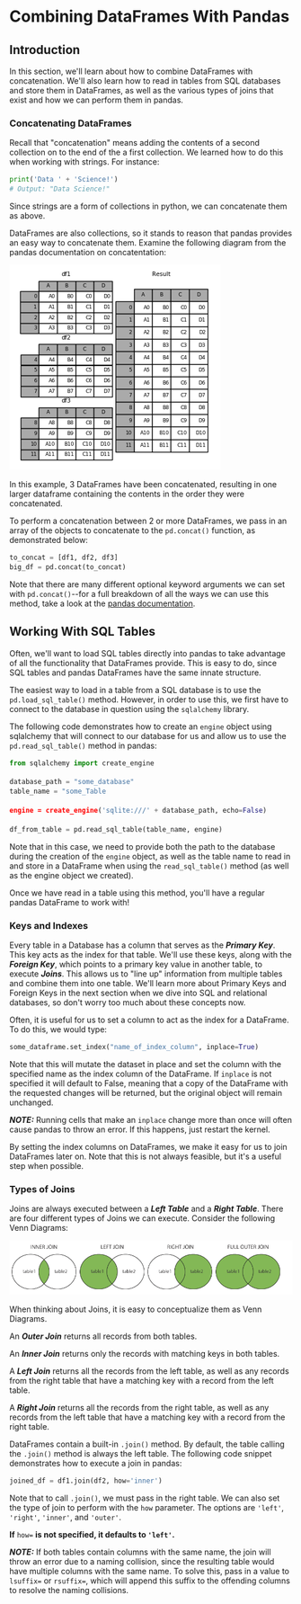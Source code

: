 
# Combining DataFrames With Pandas

## Introduction

In this section, we'll learn about how to combine DataFrames with concatenation.  We'll also learn how to read in tables from SQL databases and store them in DataFrames, as well as the various types of joins that exist and how we can perform them in pandas.  


### Concatenating DataFrames

Recall that "concatenation" means adding the contents of a second collection on to the end of the a first collection.  We learned how to do this when working with strings.  For instance:

```python
print('Data ' + 'Science!')
# Output: "Data Science!"
```
Since strings are a form of collections in python, we can concatenate them as above.  

DataFrames are also collections, so it stands to reason that pandas provides an easy way to concatenate them.  Examine the following diagram from the pandas documentation on concatentation:

<img src='concat.png'>

In this example, 3 DataFrames have been concatenated, resulting in one larger dataframe containing the contents in the order they were concatenated.  

To perform a concatenation between 2 or more DataFrames, we pass in an array of the objects to concatenate to the `pd.concat()` function, as demonstrated below:

```python
to_concat = [df1, df2, df3]
big_df = pd.concat(to_concat)
```

Note that there are many different optional keyword arguments we can set with `pd.concat()`--for a full breakdown of all the ways we can use this method, take a look at the [pandas documentation](http://pandas.pydata.org/pandas-docs/stable/merging.html).

## Working With SQL Tables

Often, we'll want to load SQL tables directly into pandas to take advantage of all the functionality that DataFrames provide.  This is easy to do, since SQL tables and pandas DataFrames have the same innate structure.  

The easiest way to load in a table from a SQL database is to use the `pd.load_sql_table()` method.  However, in order to use this, we first have to connect to the database in question using the `sqlalchemy` library.  

The following code demonstrates how to create an `engine` object using sqlalchemy that will connect to our database for us and allow us to use the `pd.read_sql_table()` method in pandas:

```python
from sqlalchemy import create_engine

database_path = "some_database"
table_name = "some_Table

engine = create_engine('sqlite:///' + database_path, echo=False)

df_from_table = pd.read_sql_table(table_name, engine)
```

Note that in this case, we need to provide both the path to the database during the creation of the `engine` object, as well as the table name to read in and store in a DataFrame when using the `read_sql_table()` method (as well as the engine object we created).

Once we have read in a table using this method, you'll have a regular pandas DataFrame to work with!

### Keys and Indexes

Every table in a Database has a column that serves as the **_Primary Key_**. This key acts as the index for that table.  We'll use these keys, along with the **_Foreign Key_**, which points to a primary key value in another table, to execute **_Joins_**. This allows us to "line up" information from multiple tables and combine them into one table. We'll learn more about Primary Keys and Foreign Keys in the next section when we dive into SQL and relational databases, so don't worry too much about these concepts now. 

Often, it is useful for us to set a column to act as the index for a DataFrame.  To do this, we would type:

```python
some_dataframe.set_index("name_of_index_column", inplace=True)
```

Note that this will mutate the dataset in place and set the column with the specified name as the index column of the DataFrame.  If `inplace` is not specified it will default to False, meaning that a copy of the DataFrame with the requested changes will be returned, but the original object will remain unchanged. 

**_NOTE:_** Running cells that make an `inplace` change more than once will often cause pandas to throw an error.  If this happens, just restart the kernel.

By setting the index columns on DataFrames, we make it easy for us to join DataFrames later on. Note that this is not always feasible, but it's a useful step when possible.  

### Types of Joins

Joins are always executed between a **_Left Table_** and a **_Right Table_**.  There are four different types of Joins we can execute.  Consider the following Venn Diagrams:

<img src='joins.png'>

When thinking about Joins, it is easy to conceptualize them as Venn Diagrams.  

An **_Outer Join_** returns all records from both tables. 

An **_Inner Join_** returns only the records with matching keys in both tables.

A **_Left Join_** returns all the records from the left table, as well as any records from the right table that have a matching key with a record from the left table.

A **_Right Join_** returns all the records from the right table, as well as any records from the left table that have a matching key with a record from the right table. 

DataFrames contain a built-in `.join()` method. By default, the table calling the `.join()` method is always the left table.  The following code snippet demonstrates how to execute a join in pandas:

```python
joined_df = df1.join(df2, how='inner')
```

Note that to call `.join()`, we must pass in the right table.  We can also set the type of join to perform with the `how` parameter.  The options are `'left'`, `'right'`, `'inner'`, and `'outer'`.

**If** `how=` **is not specified, it defaults to `'left'`.**

**_NOTE:_** If both tables contain columns with the same name, the join will throw an error due to a naming collision, since the resulting table would have multiple columns with the same name.  To solve this, pass in a value to `lsuffix=` or `rsuffix=`, which will append this suffix to the offending columns to resolve the naming collisions. 
